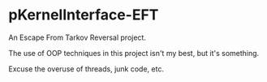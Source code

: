 # pKernelInterface-EFT

An Escape From Tarkov Reversal project.

The use of OOP techniques in this project isn't my best, but it's something.

Excuse the overuse of threads, junk code, etc.
